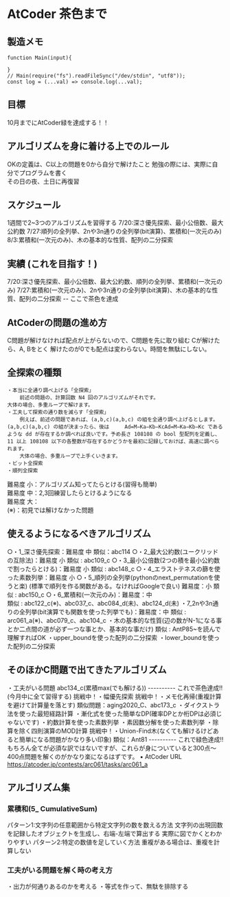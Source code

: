 # AtCoder 茶色まで
## 製造メモ
```
function Main(input){
	
}
// Main(require("fs").readFileSync("/dev/stdin", "utf8"));
const log = (...val) => console.log(...val);
```

## 目標
10月までにAtCoder緑を達成する！！  

## アルゴリズムを身に着ける上でのルール
OKの定義は、C以上の問題を0から自分で解けたこと 
勉強の際には、実際に自分でプログラムを書く  
その日の夜、土日に再復習  

## スケジュール
1週間で2~3つのアルゴリズムを習得する
7/20:深さ優先探索、最小公倍数、最大公約数
7/27:順列の全列挙、2nや3n通りの全列挙(bit演算)、累積和(一次元のみ)
8/3:累積和(一次元のみ)、木の基本的な性質、配列の二分探索
## 実績 (これを目指す！)
7/20:深さ優先探索、最小公倍数、最大公約数、順列の全列挙、累積和(一次元のみ)
7/27:累積和(一次元のみ)、2nや3n通りの全列挙(bit演算)、木の基本的な性質、配列の二分探索
-- ここで茶色を達成

## AtCoderの問題の進め方
C問題が解けなければ配点が上がらないので、C問題を先に取り組む
Cが解けたら、A, Bをとく
解けたのが0でも配点は変わらない。時間を無駄にしない。

## 全探索の種類
	・本当に全通り調べ上げる「全探索」
		前述の問題の、計算回数 N4 回のアルゴリズムがそれです。
	大体の場合、多重ループで解けます。
	・工夫して探索の通り数を減らす「全探索」
		例えば、前述の問題であれば、(a,b,c)(a,b,c) の組を全通り調べ上げるとします。(a,b,c)(a,b,c) の組が決まったら、後は 	Ad=M−Ka−Kb−KcAd=M−Ka−Kb−Kc であるような dd が存在するか調べれば良いです。予め長さ 108108 の bool 型配列を定義し、11 以上 108108 以下の各整数が存在するかどうかを最初に記録しておけば、高速に調べられます。
		大体の場合、多重ループで上手くいきます。
	・ビット全探索
	・順列全探索

難易度 小：アルゴリズム知ってたらとける(習得も簡単)  
難易度 中：2,3回練習したらとけるようになる  
難易度 大：  
(※)：初見では解けなかった問題

## 使えるようになるべきアルゴリズム
○・1_深さ優先探索：難易度 中
	類似：abc114
○・2_最大公約数(ユークリッドの互除法)：難易度 小
	類似 : abc109_c
○・3_最小公倍数(2つの積を最小公約数で割ったらとける)：難易度 小
	類似 : abc148_c
○・4_エラストテネスの篩を使った素数列挙：難易度 小
○・5_順列の全列挙(pythonのnext_permutationを使うと楽) (標準で順列を作る関数がある。なければGoogleで良い) 難易度：小
	類似 : abc150_c
○・6_累積和(一次元のみ)：難易度：中  
	類似 : abc122_c(※)、abc037_c、abc084_d(未)、abc124_d(未)
・7_2nや3n通りの全列挙(bit演算でも関数を使った列挙でも)：難易度：中
	類似 : arc061_a(※)、abc079_c、abc104_c
・木の基本的な性質(辺の数がN-1になる事とか二点間の道が必ず一つな事とか、基本的な事だけ)
	類似 : AntP85~を読んで理解すればOK
・upper_boundを使った配列の二分探索
・lower_boundを使った配列の二分探索
## そのほかC問題で出てきたアルゴリズム
・工夫がいる問題
abc134_c(累積max(でも解ける))
---------- これで茶色達成‼︎ (今月中に全て習得する)
挑戦中！・幅優先探索
挑戦中！・メモ化再帰(重複計算を避けて計算量を落とす)
	類似問題：aging2020_C、abc173_c
・ダイクストラ法を使った最短経路計算
・漸化式を使った簡単なDP(確率DPとか桁DPは必須じゃないです)
・約数計算を使った素数列挙
・素因数分解を使った素数列挙
・除算を除く四則演算のMOD計算
挑戦中！・Union-Find木(なくても解けるけどあると簡単になる問題がかなり多い印象)
	類似：Ant81
---------- これで緑色達成‼︎
もちろん全てが必須な訳ではないですが、これらが身についていると300点〜400点問題を解くのがかなり楽になるはずです。
▪️ AtCoder URL
https://atcoder.jp/contests/arc061/tasks/arc061_a

## アルゴリズム集
### 累積和(5_ CumulativeSum)
パターン1:文字列の任意範囲から特定文字列の数を数える方法
	文字列の出現回数を記録したオブジェクトを生成し、右端-左端で算出する
	実際に図でかくとわかりやすい
パターン2:特定の数値を足していく方法
	重複がある場合は、重複を計算しない

### 工夫がいる問題を解く時の考え方
・出力が何通りあるのかを考える
・等式を作って、無駄を排除する